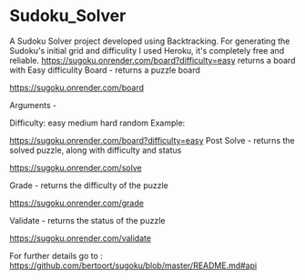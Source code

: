 # Sudoku_Solver
A Sudoku Solver project developed using Backtracking.
For generating the Sudoku's initial grid and difficulity I used Heroku, it's completely free and reliable.
https://sugoku.onrender.com/board?difficulty=easy returns a board with Easy difficulity
Board - returns a puzzle board

https://sugoku.onrender.com/board

Arguments -

Difficulty:
easy
medium
hard
random
Example:

https://sugoku.onrender.com/board?difficulty=easy
Post
Solve - returns the solved puzzle, along with difficulty and status

https://sugoku.onrender.com/solve

Grade - returns the difficulty of the puzzle

https://sugoku.onrender.com/grade

Validate - returns the status of the puzzle

https://sugoku.onrender.com/validate

For further details go to : https://github.com/bertoort/sugoku/blob/master/README.md#api
